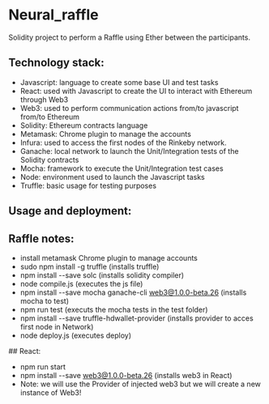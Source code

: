 # Neural_raffle
Solidity project to perform a Raffle using Ether between the participants.
 
## Technology stack:

* Javascript: language to create some base UI and test tasks
* React: used with Javascript to create the UI to interact with Ethereum through Web3
* Web3: used to perform communication actions from/to javascript from/to Ethereum
* Solidity: Ethereum contracts language
* Metamask: Chrome plugin to manage the accounts
* Infura: used to access the first nodes of the Rinkeby network.
* Ganache: local network to launch the Unit/Integration tests of the Solidity contracts
* Mocha: framework to execute the Unit/Integration test cases
* Node: environment used to launch the Javascript tasks
* Truffle: basic usage for testing purposes

## Usage and deployment:

## Raffle notes:

* install metamask Chrome plugin to manage accounts 
* sudo npm install -g truffle (installs truffle)
* npm install --save solc  (installs solidity compiler)
* node compile.js (executes the js file)
* npm install --save mocha ganache-cli web3@1.0.0-beta.26 (installs mocha to test)
* npm run test (executs the mocha tests in the test folder)
* npm install --save truffle-hdwallet-provider (installs provider to acces first node in Network)
* node deploy.js (executes deploy)

## React:

* npm run start
* npm install --save web3@1.0.0-beta.26 (installs web3 in React)
* Note: we will use the Provider of injected web3 but we will create a new instance of Web3!

